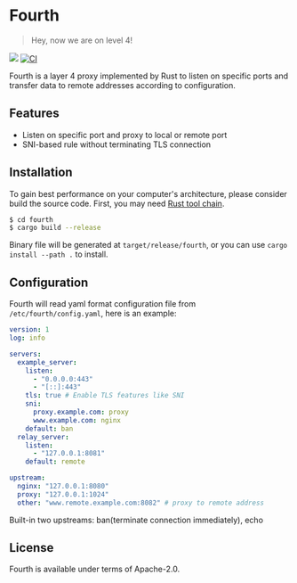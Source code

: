 # Fourth

> Hey, now we are on level 4!

[![](https://img.shields.io/crates/v/fourth)](https://crates.io/crates/fourth) [![CI](https://img.shields.io/github/workflow/status/kernelerr/fourth/Rust)](https://github.com/KernelErr/fourth/actions/workflows/rust.yml)

Fourth is a layer 4 proxy implemented by Rust to listen on specific ports and transfer data to remote addresses according to configuration.

## Features

- Listen on specific port and proxy to local or remote port
- SNI-based rule without terminating TLS connection

## Installation

To gain best performance on your computer's architecture, please consider build the source code. First, you may need [Rust tool chain](https://rustup.rs/).

```bash
$ cd fourth
$ cargo build --release
```

Binary file will be generated at `target/release/fourth`, or you can use `cargo install --path .` to install.

## Configuration

Fourth will read yaml format configuration file from `/etc/fourth/config.yaml`, here is an example:

```yaml
version: 1
log: info

servers:
  example_server:
    listen:
      - "0.0.0.0:443"
      - "[::]:443"
    tls: true # Enable TLS features like SNI
    sni:
      proxy.example.com: proxy
      www.example.com: nginx
    default: ban
  relay_server:
    listen:
      - "127.0.0.1:8081"
    default: remote

upstream:
  nginx: "127.0.0.1:8080"
  proxy: "127.0.0.1:1024"
  other: "www.remote.example.com:8082" # proxy to remote address
```

Built-in two upstreams: ban(terminate connection immediately), echo

## License

Fourth is available under terms of Apache-2.0.